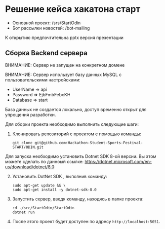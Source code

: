 # Решение кейса хакатона старт

- Основной проект: /srs/StartOdin
- Бот рассылки новостей: /bot-mailing

К открытию предпочтительна pptx версия презентации

## Сборка Backend сервера

ВНИМАНИЕ: Сервер не запущен на конкретном домене

ВНИМАНИЕ: Сервер использует базу данных MySQL с пользовательскими настройсками:

- UserName => api
- Password => EjbFmbFebcKH
- Database => start

База данных не создается локально, доступ временно открыт для упрощения разработки.

Для сборки проекта необходимо выполнить следующие шаги:

1. Клонировать репозиторий с проектом с помощью команды:
   ```
   git clone git@github.com:Hackathon-Student-Sports-Festival-START/ODIN.git
   ```

Для запуска необходимо установить Dotnet SDK 8-ой версии. Вы этом можете сделать по данноый ссылке:
https://dotnet.microsoft.com/en-us/download/dotnet/8.0


2. Установить DotNet SDK , выполнив команду:
   ```
   sudo apt-get update && \
   sudo apt-get install -y dotnet-sdk-8.0
   ```


3. Запустить сервер, введя команду, находясь в папке проекта:
   ```
   cd ./src/StartOdin/StartOdin
   dotnet run
   ```

4. После этого проект будет доступен по адресу `http://localhost:5051`.
